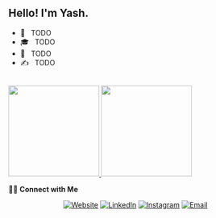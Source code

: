<h2> Hello! I'm Yash.</h2>

- 🤔 &nbsp; TODO
- 🎓 &nbsp; TODO
- 💼 &nbsp; TODO
- ✍️ &nbsp; TODO

<br/>

<a href="https://github.com/yash12khandelwal">
  <img height="180em" src="https://github-readme-stats.vercel.app/api?username=yash12khandelwal&theme=gruvbox&show_icons=true&count_private=true" />
  <img height="180em" src="https://github-readme-stats.vercel.app/api/top-langs/?username=yash12khandelwal&theme=gruvbox&layout=compact&count_private=true" />
</a>

<br/>

🤝🏻 **Connect with Me**

<p align="center">
<a href="https://yashkhandelwal.netlify.app/"><img alt="Website" src="https://img.shields.io/badge/Website-black?style=flat-square&logo=google-chrome"></a>
<a href="https://www.linkedin.com/in/yash12khandelwal/"><img alt="LinkedIn" src="https://img.shields.io/badge/LinkedIn-black?style=flat-square&logo=linkedin"></a>
<a href="https://www.instagram.com/yash._.huh/"><img alt="Instagram" src="https://img.shields.io/badge/Instagram-black?style=flat-square&logo=instagram"></a>
<a href="mailto:yashkhandelwal.iitkgp@gmail.com"><img alt="Email" src="https://img.shields.io/badge/Email-black?style=flat-square&logo=gmail"></a>
</p>
